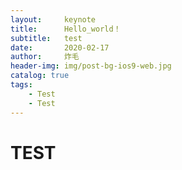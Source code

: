 ```yaml
---
layout:     keynote
title:      Hello_world！
subtitle:   test
date:       2020-02-17
author:     炸毛
header-img: img/post-bg-ios9-web.jpg
catalog: true
tags:
    - Test
    - Test
---
```

# TEST
